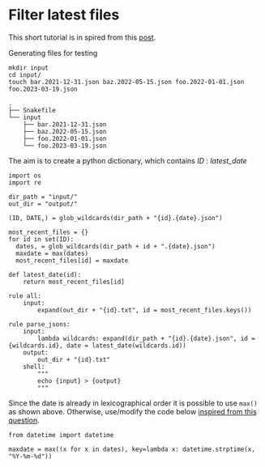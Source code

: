 # Filter latest files

This short tutorial is in spired from this [post](https://stackoverflow.com/questions/75782120/filter-files-in-directory-by-filename-pattern-for-a-snakemake-pipeline/75785123#75785123).

Generating files for testing
```
mkdir input
cd input/
touch bar.2021-12-31.json baz.2022-05-15.json foo.2022-01-01.json foo.2023-03-19.json
```

```
.
├── Snakefile
└── input
    ├── bar.2021-12-31.json
    ├── baz.2022-05-15.json
    ├── foo.2022-01-01.json
    └── foo.2023-03-19.json
```

The aim is to create a python dictionary, which contains *ID* : *latest_date*


```
import os
import re

dir_path = "input/"
out_dir = "output/"

(ID, DATE,) = glob_wildcards(dir_path + "{id}.{date}.json")

most_recent_files = {}
for id in set(ID):
  dates, = glob_wildcards(dir_path + id + ".{date}.json")
  maxdate = max(dates)
  most_recent_files[id] = maxdate

def latest_date(id):
    return most_recent_files[id]

rule all:
    input:
        expand(out_dir + "{id}.txt", id = most_recent_files.keys())

rule parse_jsons:
    input:
        lambda wildcards: expand(dir_path + "{id}.{date}.json", id = {wildcards.id}, date = latest_date(wildcards.id))            
    output:
        out_dir + "{id}.txt"
    shell:
        """
        echo {input} > {output}
        """

```

Since the date is already in lexicographical order it is possible to use `max()` as shown above.
Otherwise, use/modify the code below [inspired from this question](https://stackoverflow.com/questions/59612212/find-latest-date-value-in-a-dictionary).

```
from datetime import datetime

maxdate = max((x for x in dates), key=lambda x: datetime.strptime(x, "%Y-%m-%d"))
```
